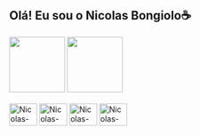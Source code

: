 ## Olá! Eu sou o Nicolas Bongiolo☕

<div>
  <a href="https://beacons.ai/NicolasSC2009"></a>
  <img height="100em" src="https://github-readme-stats.vercel.app/api?username=NicolasSC2009&show_icons=true&theme=maroongold">
  <img height="100em" src="https://github-readme-stats.vercel.app/api/top-langs/?username=NicolasSC2009&layout=compact&langs_count=7&theme=maroongold"/>
</div>
<div style="display: inline_block"><br>
  <img align="center" alt="Nicolas-HTML" height="40" width="50" src="https://cdn.jsdelivr.net/gh/devicons/devicon/icons/html5/html5-original.svg">
  <img align="center" alt="Nicolas-PHP" height="40" width="50" src="https://cdn.jsdelivr.net/gh/devicons/devicon/icons/php/php-original.svg">
  <img align="center" alt="Nicolas-Java" height="40" width="50" src="https://cdn.jsdelivr.net/gh/devicons/devicon/icons/java/java-original.svg">
  <img align="center" alt="Nicolas-JS" height="40" width="50" src="https://cdn.jsdelivr.net/gh/devicons/devicon/icons/javascript/javascript-original.svg">
</div>

##

<div>
  
</div>
